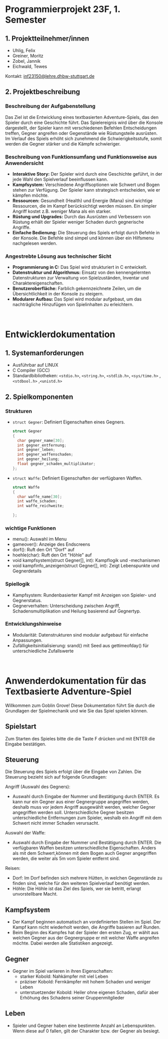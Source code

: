 # Programmierprojekt 23F, 1. Semester

## 1. Projektteilnehmer/innen
- Uhlig, Felix
- Greiner, Moritz
- Zobel, Jannik
- Eichwald, Tewes

Kontakt: inf23150@lehre.dhbw-stuttgart.de
&nbsp;
## 2. Projektbeschreibung

### Beschreibung der Aufgabenstellung


Das Ziel ist die Entwicklung eines textbasierten Adventure-Spiels, das den Spieler durch eine Geschichte führt. Das Spielereignis wird über die Konsole dargestellt, der Spieler kann mit verschiedenen Befehlen Entscheidungen treffen, Gegner angreifen oder Gegenstände wie Rüstungsteile ausrüsten. Im Verlauf des Spiels erhöht sich zunehmend die Schwierigkeitsstufe, somit werden die Gegner stärker und die Kämpfe schwieriger.

### Beschreibung von Funktionsumfang und Funktionsweise aus Anwendersicht
- **Interaktive Story:** Der Spieler wird durch eine Geschichte geführt, in der jede Wahl den Spielverlauf beeinflussen kann.
- **Kampfsystem:** Verschiedene Angriffsoptionen wie Schwert und Bogen stehen zur Verfügung. Der Spieler kann strategisch entscheiden, wie er kämpfen möchte.
- **Ressourcen:** Gesundheit (Health) und Energie (Mana) sind wichtige Ressourcen, die im Kampf berücksichtigt werden müssen. Ein simpler Angriff kostet z.B. weniger Mana als ein starker.
- **Rüstung und Upgrades:** Durch das Ausrüsten und Verbessern von Rüstung erhält der Spieler weniger Schaden durch gegnerische Angriffe.
- **Einfache Bedienung:** Die Steuerung des Spiels erfolgt durch Befehle in der Konsole. Die Befehle sind simpel und können über ein Hilfsmenu nachgelesen werden.

### Angestrebte Lösung aus technischer Sicht
- **Programmierung in C:** Das Spiel wird strukturiert in C entwickelt.
- **Datenstruktur und Algorithmus:** Einsatz von den kennengelernten Datenstrukturen zur Verwaltung von Spielzuständen, Inventar und Charaktereigenschaften.
- **Benutzeroberfläche:** Farblich gekennzeichnete Zeilen, um die Übersichtlichkeit in der Konsole zu steigern.
- **Modularer Aufbau:** Das Spiel wird modular aufgebaut, um das nachträgliche Hinzufügen von Spielinhalten zu erleichtern.

&nbsp;

# Entwicklerdokumentation

## 1. Systemanforderungen
- Ausführbar auf LINUX
- C Compiler (GCC)
- Standardbibliotheken: `<stdio.h>`, `<string.h>`, `<stdlib.h>`, `<sys/time.h>` ,`<stdbool.h>` ,`<unistd.h>`

## 2. Spielkomponenten

### Strukturen
- `struct Gegner`: Definiert Eigenschaften eines Gegners.

  ```c
  struct Gegner
  {
    char gegner_name[30];
    int gegner_entfernung;
    int gegner_leben;
    int gegner_waffenschaden;
    int gegner_heilung;
    float gegner_schaden_multiplikator;
  };
  
- `struct Waffe`: Definiert Eigenschaften der verfügbaren Waffen.

  ```c
  struct Waffe
  {
    char waffe_name[30];
    int waffe_schaden;
    int waffe_reichweite;
    
  };

### wichtige Funktionen
- menu():  Auswahl im Menu
- gameover(): Anzeige des Endscreens
- dorf(): Ruft den Ort "Dorf" auf
- hoehle(char): Ruft den Ort "Höhle" auf
- void kampfsystem(struct Gegner[], int): Kampflogik und -mechanismen
- void kampfinfo_anzeigen(struct Gegner[], int): Zeigt Lebenspunkte und Gegnerdetails

### Spiellogik
- Kampfsystem: Rundenbasierter Kampf mit Anzeigen von Spieler- und Gegnerstatus.
- Gegnerverhalten: Unterscheidung zwischen Angriff, Schadensmultiplikation und Heilung basierend auf Gegnertyp.

### Entwicklungshinweise
- Modularität: Datenstrukturen sind modular aufgebaut für einfache Anpassungen.
- Zufälligkeitsinitialisierung: srand() mit Seed aus gettimeofday() für unterschiedliche Zufallswerte

&nbsp;

# Anwenderdokumentation für das Textbasierte Adventure-Spiel

Willkommen zum Goblin Grove! Diese Dokumentation führt Sie durch die Grundlagen der Spielmechanik und wie Sie das Spiel spielen können.

## Spielstart

Zum Starten des Spieles bitte die die Taste F drücken und mit ENTER die Eingabe bestätigen.

## Steuerung

Die Steuerung des Spiels erfolgt über die Eingabe von Zahlen. Die Steuerung bezieht sich auf folgende Grundlagen:

Angriff (Auswahl des Gegners):
- Auswahl durch Eingabe der Nummer und Bestätigung durch ENTER. Es kann nur ein Gegner aus einer Gegnergruppe angegriffen werden, deshalb muss vor jedem Angriff ausgewählt werden, welcher Gegner angegriffen werden soll. Unterschiedliche Gegner besitzen unterschiedliche Entfernungen zum Spieler, weshalb ein Angriff mit dem Schwert nicht immer Schaden verursacht.

Auswahl der Waffe:
- Auswahl durch Eingabe der Nummer und Bestätigung durch ENTER. Die verfügbaren Waffen besitzen unterschiedliche Eigenschaften. Anders als mit dem Schwert,können mit dem Bogen auch Gegner angegriffen werden, die weiter als 5m vom Spieler entfernt sind.

Reisen:
- Dorf: Im Dorf befinden sich mehrere Hütten, in welchen Gegenstände zu finden sind, welche für den weiteren Spielverlauf benötigt werden.
- Höhle: Die Höhle ist das Ziel des Spiels, wer sie betritt, erlangt unvorstellbare Macht.

## Kampfsystem

- Der Kampf beginnen automatisch an vordefinierten Stellen im Spiel. Der Kampf kann nicht wiederholt werden, die Angriffe basieren auf Runden.
- Beim Beginn des Kampfes hat der Spieler den ersten Zug, er wählt aus welchen Gegner aus der Gegnergruppe er mit welcher Waffe angreifen möchte. Dabei werden alle Statistiken angezeigt.

## Gegner

- Gegner im Spiel variieren in ihren Eigenschaften:
  - starker Kobold: Nahkämpfer mit viel Leben
  - präziser Kobold: Fernkämpfer mit hohem Schaden und weniger Leben
  - unterstuetzender Kobold: Heiler ohne eigenen Schaden, dafür aber Erhöhung des Schadens seiner Gruppenmitglieder

## Leben

- Spieler und Gegner haben eine bestimmte Anzahl an Lebenspunkten. Wenn diese auf 0 fallen, gilt der Charakter bzw. der Gegner als besiegt.

